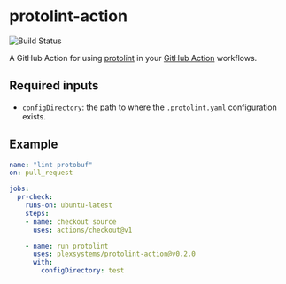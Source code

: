 # protolint-action

![Build Status](https://github.com/plexsystems/protolint-action/workflows/build-test/badge.svg)

A GitHub Action for using [protolint](https://github.com/yoheimuta/protolint) in your [GitHub Action](https://github.com/features/actions) workflows.

## Required inputs

- `configDirectory`: the path to where the `.protolint.yaml` configuration exists.


## Example

```yaml
name: "lint protobuf"
on: pull_request

jobs:
  pr-check:
    runs-on: ubuntu-latest
    steps:
    - name: checkout source
      uses: actions/checkout@v1

    - name: run protolint
      uses: plexsystems/protolint-action@v0.2.0
      with:
        configDirectory: test 
```